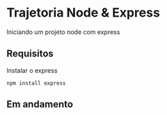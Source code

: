 
# Trajetoria Node & Express

Iniciando um projeto node com express


## Requisitos

Instalar o express

```
npm install express

```

## Em andamento